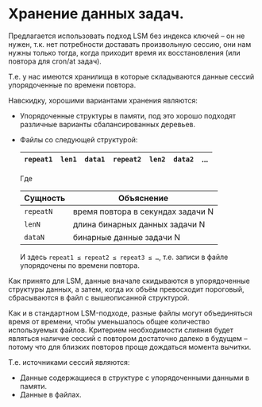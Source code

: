 # Хранение данных задач.

Предлагается использовать подход LSM без индекса ключей – он не нужен, т.к. нет потребности доставать произвольную
сессию, они нам нужны только тогда, когда приходит время их восстановления (или повтора для cron/at задач).

Т.е. у нас имеются хранилища в которые складываются данные сессий упорядоченные по времени повтора.

Навскидку, хорошими вариантами хранения являются:

* Упорядоченные структуры в памяти, под это хорошо подходят различные варианты сбалансированных деревьев.
* Файлы со следующей структурой:

    | `repeat1` | `len1` | `data1` | `repeat2` | `len2` | `data2` | ... |
    |-----------|--------|---------|:----------|:-------|:--------|:----|
    
    Где
    
    | Сущность  | Объяснение                        |
    |-----------|-----------------------------------|
    | `repeatN` | время повтора в секундах задачи N |
    | `lenN`    | длина бинарных данных задачи N    |
    | `dataN`   | бинарные данные задачи N          |
    
    И здесь `repeat1 ≤ repeat2 ≤ repeat3 ≤ …`, т.е. записи в файле упорядочены по времени повтора.

Как принято для LSM, данные вначале скидываются в упорядоченные структуры данных, а затем, когда их объём превосходит
пороговый, сбрасываются в файл с вышеописанной структурой.

Как и в стандартном LSM-подходе, разные файлы могут объединяться время от времени, чтобы уменьшалось общее количество
используемых файлов. Критерием необходимости слияния будет являться наличие сессий с повтором достаточно далеко в 
будущем – потому что для близких повторов проще дождаться момента вычитки.

Т.е. источниками сессий являются:

* Данные содержащиеся в структуре с упорядоченными данными в памяти.
* Данные в файлах.



